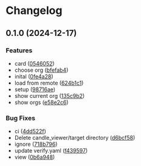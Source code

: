 # Changelog

## 0.1.0 (2024-12-17)


### Features

* card ([0546052](https://github.com/LunchTimeCode/candle/commit/0546052545d73e57fcc13f5f0b88a60f8dbc9298))
* choose org ([bfefab4](https://github.com/LunchTimeCode/candle/commit/bfefab4be4baed4df620522c2e748ffc5d069ff5))
* inital ([0fe4a28](https://github.com/LunchTimeCode/candle/commit/0fe4a28e39a016a5fbd479cb4cff1258d041ad5c))
* load from remote ([624b1c1](https://github.com/LunchTimeCode/candle/commit/624b1c1dcfc62e03b01ec21f3dfb121d188341cf))
* setup ([98716ae](https://github.com/LunchTimeCode/candle/commit/98716aefe0d381ba7647f2f132a39bc17f902c32))
* show current org ([135c9b2](https://github.com/LunchTimeCode/candle/commit/135c9b227f6e2b44327f2dc9eaf82436329b5b03))
* show orgs ([e58e2c6](https://github.com/LunchTimeCode/candle/commit/e58e2c6ec671d2bbc5eba5c6d0009370ea6402d2))


### Bug Fixes

* ci ([4dd522f](https://github.com/LunchTimeCode/candle/commit/4dd522f29bbaba3a88107f5d98f73381624baebf))
* Delete candle_viewer/target directory ([d6bcf58](https://github.com/LunchTimeCode/candle/commit/d6bcf583bd6f984c97e15497302696f501989685))
* ignore ([718b796](https://github.com/LunchTimeCode/candle/commit/718b79669791f164f8ff4167387272ca05c29fb7))
* update verify.yaml ([f439597](https://github.com/LunchTimeCode/candle/commit/f439597aeb2afe61d1d953e3e9228eb8bcb5f512))
* view ([0b6a948](https://github.com/LunchTimeCode/candle/commit/0b6a948138974423ae5a1a968c1e8b91cc60273f))
